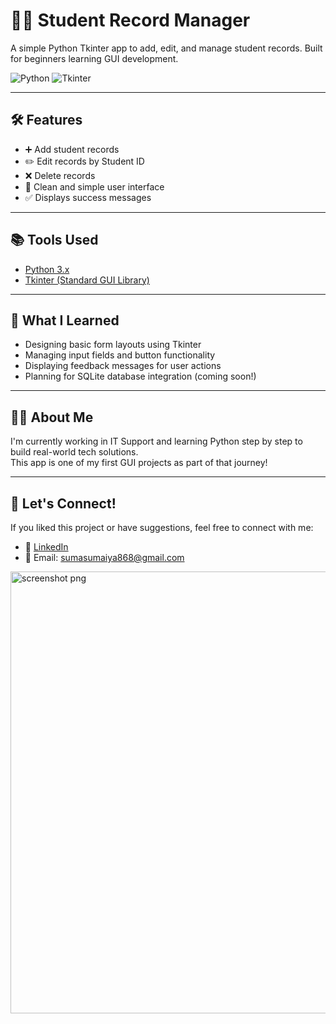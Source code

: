 # 🧑‍💻 Student Record Manager

A simple Python Tkinter app to add, edit, and manage student records. Built for beginners learning GUI development.

![Python](https://img.shields.io/badge/Python-3.9%2B-blue?logo=python)
![Tkinter](https://img.shields.io/badge/Tkinter-GUI-orange)

---

## 🛠 Features

- ➕ Add student records  
- ✏️ Edit records by Student ID  
- ❌ Delete records  
- 🧼 Clean and simple user interface  
- ✅ Displays success messages  

---

## 📚 Tools Used

- [Python 3.x](https://www.python.org/)  
- [Tkinter (Standard GUI Library)](https://docs.python.org/3/library/tkinter.html)

---

## 🎯 What I Learned

- Designing basic form layouts using Tkinter  
- Managing input fields and button functionality  
- Displaying feedback messages for user actions  
- Planning for SQLite database integration (coming soon!)

---

## 🙋‍♀️ About Me

I'm currently working in IT Support and learning Python step by step to build real-world tech solutions.  
This app is one of my first GUI projects as part of that journey!

---

## 🔗 Let's Connect!

If you liked this project or have suggestions, feel free to connect with me:

- 💼 [LinkedIn](https://www.linkedin.com/in/sumasumaiya868)  
- 📧 Email: sumasumaiya868@gmail.com




<img width="589" height="707" alt="screenshot png" src="https://github.com/user-attachments/assets/5a952d54-110b-46b4-a68a-b4fbf4d27396" />
